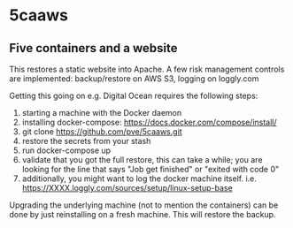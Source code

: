 # 5caaws
## Five containers and a website

This restores a static website into Apache. A few risk management controls are implemented: backup/restore on AWS S3, logging on loggly.com 

Getting this going on e.g. Digital Ocean requires the following steps:

1. starting a machine with the Docker daemon
2. installing docker-compose: https://docs.docker.com/compose/install/
3. git clone https://github.com/pve/5caaws.git
4. restore the secrets from your stash
5. run docker-compose up
6. validate that you got the full restore, this can take a while; you are looking for the line that says "Job get finished" or "exited with code 0"
7. additionally, you might want to log the docker machine itself. i.e. https://XXXX.loggly.com/sources/setup/linux-setup-base

Upgrading the underlying machine (not to mention the containers) can be done by just reinstalling on a fresh machine.
This will restore the backup.
